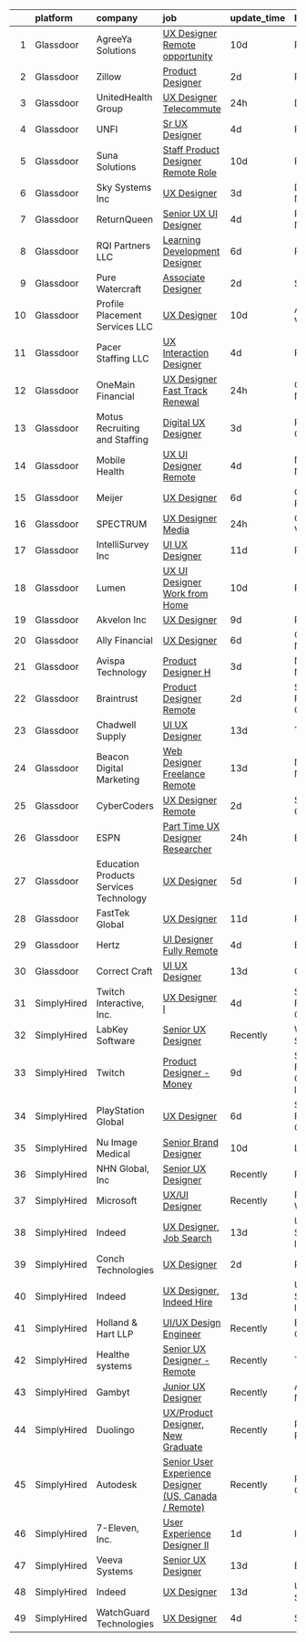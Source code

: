 

|    | platform    | company                                  | job                                                                                                                                                                                                                                                                                                                                                                                                                                                                                                                                                                                                                                                                                                                                                                                                                                                                                                                                                                                                                                                                                                                                                                                                                                                                                                                                                                                                                                                                                   | update_time   | location                       |
|---:|:------------|:-----------------------------------------|:--------------------------------------------------------------------------------------------------------------------------------------------------------------------------------------------------------------------------------------------------------------------------------------------------------------------------------------------------------------------------------------------------------------------------------------------------------------------------------------------------------------------------------------------------------------------------------------------------------------------------------------------------------------------------------------------------------------------------------------------------------------------------------------------------------------------------------------------------------------------------------------------------------------------------------------------------------------------------------------------------------------------------------------------------------------------------------------------------------------------------------------------------------------------------------------------------------------------------------------------------------------------------------------------------------------------------------------------------------------------------------------------------------------------------------------------------------------------------------------|:--------------|:-------------------------------|
|  1 | Glassdoor   | AgreeYa Solutions                        | [UX Designer  Remote opportunity ](https://www.glassdoor.com/partner/jobListing.htm?pos=118&ao=1110586&s=58&guid=00000180efb7f4e4a90bba5d589c8064&src=GD_JOB_AD&t=SR&vt=w&ea=1&cs=1_1b5238b4&cb=1653289252439&jobListingId=1007858093615&cpc=8795CF9063CD573D&jrtk=3-0-1g3nrft8dr15p801-1g3nrft8rr1hr800-7a8c21906e5cc138--6NYlbfkN0Dwb_YIohz4zuU9-hizYTxpAJ9-qZQvsILXUPhgrrTAx5tS5Q7cYMYpo6ALWUQbQqNmFJv0tLNHb9k-zz5O6TCuu599Ks25S8KaMESi01ujVA7bAA3M7BlsZnKd8iWmIszlTnjFWtjHQszl4se0R3kT9A6_oF-T_IHUVVJ5ionREg-rYLNFRAJI1F0rd__uM-z_8lxM0hduW0qNoOXJ-pnM_8zAoiBlSOc6i7w4aCgAKJGfwdj1xAV4brXS3cebkpxp0oc0HYNHJ4XuVWH1H10AMeActjRe53wtzCXykR0SiORb2kFIJvT1njnVznKIO_9pD-sPreDhlkw96viz06zqq05ct1S4w_6k8bu7Bd_dJ2GE3k2W8L7L_9zcNBrALQ9YQWir1hjFbkCq1SPXGypCnv-kpFJOhGMLkf4YZjAf2DL6__QUtM624UZ17xSocs_byGNnNoVt8PbR_zN17uH7OBWLttbv4JpaRNjHpXtueUu6LIG1M68XW1WTYmcWYHRVe55EQJn2LA%3D%3D)                                                                                                                                                                                                                                                                                                                                                                                                                                                                                                                                                                                               | 10d           | Remote                         |
|  2 | Glassdoor   | Zillow                                   | [Product Designer](https://www.glassdoor.com/partner/jobListing.htm?pos=106&ao=1110586&s=58&guid=00000180efb7f4e4a90bba5d589c8064&src=GD_JOB_AD&t=SR&vt=w&cs=1_37f7dcf2&cb=1653289252435&jobListingId=1007880654559&cpc=8795CF9063CD573D&jrtk=3-0-1g3nrft8dr15p801-1g3nrft8rr1hr800-d0942bbcb2d18a4e--6NYlbfkN0ANMurRYyPEXg08u6OamUd1Mvhk-zhFSGYIZgoJR86UvYL2v6MoUqae-sD5DnU21vpYXodgMIF8J89OQqz1HbLEY_NhfhOhONzo6ifSV9FM9JM3qxZBNedpiFUYhj9eYhByXgl3ylCtUXZIwerxrk7U5cRJcWlfdb-UZ7LJrUf9FcAdlpT91UN8rbvjJpbjmzGcypnPNKryaARerzDYpDVgu25UHW40MG9CLcYXN5b6v5REhfi6qxLfQrNKAPH_5P6YGSrHBFAB6Z4om88gdywTAlXxPSw8RwFotkvgjji2Ka9pIyMi7ygqROMgNTs6uAP4aSjFShVGhOaP2_Wv208E2nBDH-HoOo-k3226Vpb_h0soAOQhV7rMrtgqPHpnpLWDBquzSLouvL32_cfkR1jp0nOgIVADqBfaBm_fpVrSYPfcOd9v1ZuEUcoBUYci9kWEDQI5CrT53uIQltI1Z61Vhw--Su48mj78QXxFO0TwmfWwlXRYE8p1SMVi1H1KyVbjsQKpQrhyd-Y_ghxD-o7_AKVae-n4hThBrvGs0aiarjL644pztEK9VTx_UAK0z9yK8oMyKbfNp1W9PRLcnhgmZp9yx-ESQGEtpgoacZ0cjJt-Vd88Var-tnk4WG5AZTK1IlWuLcmq1nrRxwdqoZSL1U9HDWPT9_9FN9_d7R_MF9EdPp6ecHqIyTg_sjBEBd6olBsEWfnlWYPEbKcFGh3ET_3xJHQiDVFgXCI2JjZf_PZ7qQJyKeNBJGrJHvcVlTjKtfYToDqtbFIebjaz0YHyLR_Zq6lZOu1qg3xGX3T0whNV3hBZm24SVofANyNGqsaOna5-lJH7xW5rjoPIPUg0rA4lUdNg7iPEbhDkpOyup8FahjrqAeoA-mWRTujMnbk%3D)                                                                                                                                                                                                                                  | 2d            | Remote                         |
|  3 | Glassdoor   | UnitedHealth Group                       | [UX Designer   Telecommute](https://www.glassdoor.com/partner/jobListing.htm?pos=110&ao=1110586&s=58&guid=00000180efb7f4e4a90bba5d589c8064&src=GD_JOB_AD&t=SR&vt=w&cs=1_900a6896&cb=1653289252436&jobListingId=1007883191232&cpc=2CAED5C921A5F994&jrtk=3-0-1g3nrft8dr15p801-1g3nrft8rr1hr800-2db566f6d19f3eec--6NYlbfkN0C8O9VKdOj_1Zh75e9_CvYhSsWVxS1Pvi5WUWhsf4w7FOqiBDV5gLd8UJrG7vSEtbvawbaRKmNad5azFec3u_MWnkLTKtb6mvHI5k52EYwFj6GC54SSNQAD_JfcGrcUB40Ha1_LbnYl6O1byhvfjB529ZyOGB9gW8tdrwGsmbuEUE9GPmUHoDaJyvguimEGxpwdBQ0ld5ZPXJKv15qRV6QJEcQ-mjpBQa9g03HubtrzjB1AePVPNYf1EjWjdyJScJ_Rw6ycDlZNIzMWrZ_e6U5C24jeBSv7u6W3-rT6eOMUIdidD7BdU0a6bxgikhiUZufG6WBGqeNBQlIWFgC1p74SjHSvIpvJ8anOtebUNyRXH-jRuktfolfTNMCJMvInySF_A4GNLNSkMivkRcMiClztBIIB7rsz-5mBPj0NUIWktA%3D%3D)                                                                                                                                                                                                                                                                                                                                                                                                                                                                                                                                                                                                                                                                                                           | 24h           | Dallas, TX                     |
|  4 | Glassdoor   | UNFI                                     | [Sr  UX Designer](https://www.glassdoor.com/partner/jobListing.htm?pos=115&ao=1110586&s=58&guid=00000180efb7f4e4a90bba5d589c8064&src=GD_JOB_AD&t=SR&vt=w&ea=1&cs=1_7439969d&cb=1653289252438&jobListingId=1007873321745&cpc=AF770993EC679D41&jrtk=3-0-1g3nrft8dr15p801-1g3nrft8rr1hr800-c7a8340897f1dd71--6NYlbfkN0C-wnCPrKf4sNZM-8gFtf-ozn94u3FhprDu0A_-GtcYmttxOUYELTATPbGAzpPgvkqZGRX7VDltwEGc6ng1YlaVdWa6VtH--mm3XWGATLVNnXWOJlQP7Q3r2GhMJaz8bdNavjD8U_-I_53Wk42Nf-sE4J7yivHeNFPLjnfl7MoydYpSpzZ06iVP0bq5ufrIukI2LhEQiPiuedIBB6HB5lr3b4qfdSB-sNn6Q9PsNwcIzF9Ch7_Yl5Xw0GPwe20bJ6f0bozoE3UnVpsxy3Doblfdffw-x_hVfBWxq6akvaa9ZHuObNTTTbCRFRAiHC79RsarFe_Efn6HroIiZ45RWIMqAYR87IB6-vfZMWDe3xgqr8b-2hCYd_LVCn9MNIuxB-HGgu36C3o0Iffh_782KdpY7FL69wg0ATXL6TQRpfdG4lr-bguZwPM3qxdyYBRN4hgdIEdH4FSfBQDi2PBTIGOFntFDOamVYRWWWH_ugURHpn_TzaiJCgfWhV2Z4NrJH6Q%3D)                                                                                                                                                                                                                                                                                                                                                                                                                                                                                                                                                                                                                              | 4d            | Remote                         |
|  5 | Glassdoor   | Suna Solutions                           | [Staff Product Designer  Remote Role](https://www.glassdoor.com/partner/jobListing.htm?pos=125&ao=1110586&s=58&guid=00000180efb7f4e4a90bba5d589c8064&src=GD_JOB_AD&t=SR&vt=w&ea=1&cs=1_0ba93fb3&cb=1653289252440&jobListingId=1007857295623&cpc=6193B0C32834B022&jrtk=3-0-1g3nrft8dr15p801-1g3nrft8rr1hr800-78ece906351db3ea--6NYlbfkN0CrKuqFZ2HChdZyiPpNbXltZG8irn86HcrPSLd6tRIx4ZVIhI3EJU2hNTlUwn7jSESPbQAQvUeZWRWBYo1vw092xagGytorCCm0wD59L3cGfaktHh0_NV0OvUDH_lyKKZj_iR560TmH9xToxpq31rb531VEwVdD7Bh4IRqinRzzLf6pDVM1bbyhadZGhQuREfkU_ANCNPChmCE3xzwhPKq5FQZYf0afRD82n3_Ka3_EcAfudj1TTQojVgO-y2oswoEu-wEMWN9sHE63qHP0YBFnnT4CNuhQjVuKd0qGj_rG9ykbuHlTsTs_pYUNul4ztJqCxInBVY13YcFWGGtnHdDHyyGWUjOgVpkgh3u70CN5FbVCUmnxb-2ZyGC55EqJ7FvhpL4IhgRGzLb0bOqqEsq1NS6e99CJiJRbDZGLhSQDPwTT-jRQhjY6KJZpOe3ocPwrwMkIh5C2PpLFDt3QgKR_kl-21cL1ZLld3ZwAn3O_A3QD2-ATx_QhjQJfb9SXxWcYoTLzaKROk1Dk4Qu8o8A67LtKZjH7elo%3D)                                                                                                                                                                                                                                                                                                                                                                                                                                                                                                                                                                          | 10d           | Remote                         |
|  6 | Glassdoor   | Sky Systems Inc                          | [UX Designer](https://www.glassdoor.com/partner/jobListing.htm?pos=129&ao=1110586&s=58&guid=00000180efb7f4e4a90bba5d589c8064&src=GD_JOB_AD&t=SR&vt=w&ea=1&cs=1_9cba85e9&cb=1653289252441&jobListingId=1007877273253&cpc=3DB599BF2F4828F0&jrtk=3-0-1g3nrft8dr15p801-1g3nrft8rr1hr800-687c25f9fa14a631--6NYlbfkN0Bb14AWJKlW1v57KjlSVHxXX3dnQvJtzBErd2CROt6H_tj3-7OIg-IfXQOONyn9wu3j1laUd105V3sOEdQilmjMHEuauC-Oi-oG9dzAezL224_-ZTp_DU2gzHr7EwgquoaWlYgwG_szzVGjdDHBDtDu8NO1bXFRG_NHg7JYFqqzv1DdufdYOxBTktaRJo9MYSjRHG8bw49_5-iEkl1l9EZ8DBMCTKgAv56bF4aT4jyILYhXm9Hw_DTsK9Uyys4xDaWG_HTzPPAJj7qa9qY8bhhPRKmeTFSxAr6zHpJY7nLM19z_WDkMb4jsLNHh753svD1wV4E6E10t-pnUUKMd65v8VwNJWylJwU50PEmbC3cFgXlRcZ1qxwFv5VgHyZezXrqxcJTX17AWSMlkrQxet_s1B816Ut0A6_ICWyllRnjK4g7SOvM9hebAYROpQw1FT8f5mWk1lDgyEaXMxI_mh5-Rx80LTpUIVPrVzHuZ5EesO8SupvCz-rKu8NGR5xnYzfWOGDnYxb9_rzUzP50B_5H6)                                                                                                                                                                                                                                                                                                                                                                                                                                                                                                                                                                                                                | 3d            | Durham, NC                     |
|  7 | Glassdoor   | ReturnQueen                              | [Senior UX UI Designer](https://www.glassdoor.com/partner/jobListing.htm?pos=102&ao=1110586&s=58&guid=00000180efb7f4e4a90bba5d589c8064&src=GD_JOB_AD&t=SR&vt=w&ea=1&cs=1_0a3ac856&cb=1653289252435&jobListingId=1007872728193&cpc=93E38780B6DA0368&jrtk=3-0-1g3nrft8dr15p801-1g3nrft8rr1hr800-8a69bf3cad1f70ea--6NYlbfkN0Ai4dS-dwPr4eP2-4k814TqdKkj9I0lcDGY6A5U1X7Gkmq_R3dbDhMif8K1umwnkZNGqhC4_pfT1zm_V4oFX2VDs99pCBjHDfhiN3NTmZ0VBhGyAELavXs2xjdBZZDtyIXOzhw5W68_Oi-n_aCaEdUYcYKqPItQ36q2y5S8Yclmubhiefyep329M59b32us_zrqsiF96301LILfU8Z6TY-rqMn027r49weX7LkOvkDVJzPR8oqMx9xLAaEPjN-j9YMJtsRF9nzSZKHRifXo43AxJKgCNVmuvXDNciHF3vdnRJqa3cMsvIKbubag0IDmE7rXczU9DrpjDE3EYr2v-07pqPTHuaSAB_tZhF4waNnMNBs5EYwS9XSHeuV2T0hQW7STZuek2f5AL7gNRdR7WoaWXaTMtC5q60W8C6bg3jhjKn52wCJudD2FbjmWwSgeWkdqg_YRJeRLyh6FOg5PQmC0kCqB9Stfo2AbzTLWzWxGhAsVD-IikiCiO9LFdTdWDyUuGDKo3xf1UA%3D%3D)                                                                                                                                                                                                                                                                                                                                                                                                                                                                                                                                                                                                          | 4d            | Ramsey, NJ                     |
|  8 | Glassdoor   | RQI Partners LLC                         | [Learning   Development Designer](https://www.glassdoor.com/partner/jobListing.htm?pos=127&ao=1110586&s=58&guid=00000180efb7f4e4a90bba5d589c8064&src=GD_JOB_AD&t=SR&vt=w&ea=1&cs=1_9e88499c&cb=1653289252440&jobListingId=1007867537449&cpc=F41FEAB56D215062&jrtk=3-0-1g3nrft8dr15p801-1g3nrft8rr1hr800-c97eff92aafd8fa3--6NYlbfkN0D74j1UCHt2N2gaIFZvIZEUwIdsJAA1YzdUGV9kGvr4IPr_PsLS1_SK__G603R3o5XXSLfvoffej3Uyg0XU-5Z830rcHeTfxiJfC9roTHKNsIxeFv4_wvb4vnhwn7bsdhONBUPcus9QhN_WNDLPye6tv0578YpVrz-ixcQARu2MFE9MTmqZfDeSgRZBtN2nIRbTyh2N2MQn7SWkaicqOup7yUAJoR76woUbf4xx2hxRp597Lrtkl_IvbZGV4Xmaq9zjwliXSaEKZYXOwMFjX3tASeEeCsb8fNjOZK8XLRYsm-HVGI_RGNgOTov2WZZBOv9CP2Qds1ifJ7yRWNRc7dFfWWUdRZBh4wt-1srQDm9Quxzb7eqXADiwDkZyIN1kV-X2J7kj3fjWshFNOSNddIH923L0x3_1IR4I36l8PudBxeiD75l7UzIDIrbJLiS7wTL0TX5dmUFeFMpybgxECGO9aRwLjQFX0OlpLel-fo5rPS9sbCUpgdlUBxe9qSheHoI34xuuCZSohul6Y8s-iakqK0YCIZaFK0CVgOGYsEWIje4fYx6LIPKPf9CZaL39Y2t9Wefz9vkH_Dnk8d0ZvR1KrqL7HC9WDTFA36sd9rQSQnPMHNpmgTb9UnXuz0rirmPE-D-RaxgiPvQjbmtbrCb0vaMRR-179wuRdjf88UHksJSkK03OSNxoABom2K2GHjSYRhjH3_kp3fbwPSNYU1e-yiXsY7elRn5K7QCd6vcxiYvFz6p2E6gw)                                                                                                                                                                                                                                                                                                                                                            | 6d            | Remote                         |
|  9 | Glassdoor   | Pure Watercraft                          | [Associate Designer](https://www.glassdoor.com/partner/jobListing.htm?pos=113&ao=1110586&s=58&guid=00000180efb7f4e4a90bba5d589c8064&src=GD_JOB_AD&t=SR&vt=w&cs=1_a19c2506&cb=1653289252438&jobListingId=1007880728751&cpc=F583A5AE0DDDFE3A&jrtk=3-0-1g3nrft8dr15p801-1g3nrft8rr1hr800-2463ff87c4c0d7b6--6NYlbfkN0BvrjnhlIknunj6B5uFGHHla5BSmGDnouF8_mjReNBU2kRZZ3EzJErp0COAVUUbXLE1SItxbJg3k1RZg4RnPkB23li4QzfPWZh_qJm9EJ9bBdGbiF3X5x2mVGpELHvlDwzOfcWqVFHLxDLfKpkmJJ0L5c2MK2hTJE3hA-hF5Ds-kUDvkcahBNeXtaNs4XwVUIJCTdWU-9GY7AeC9L7qxH7DeiAdkYOPLBB7ud4oZsGjVt7jhORyKinLMGIC_9MpvkM3sI_H206y7pS-VgJ1oslOKdjmzpK0kW3J0P7M8kBV9_h4i_OiSSE-p4L0efnSZsWKUQPGiJ4Ar54Qc_Ksjh2qpkKKTO1PUjmgE85JO69BV2U75tarKkiBDwzR9y3ZKbJ-O-j0w-ydpTzX3OgwJlqbVKlTUvB9PoxVXMW-9wlR0XxbXUK3iha09gC8CxPkIF5cFfTzuoGqiXBPdixQIkBl3l0QSBZR4Aht7rSF_Kvu38OAgf1amm6htBuDqT67EqEgwxb2jcHZ6WSsvDCPEksq7dYC3mQW_MLFrdmbpDeozBwURWkPBI0M7YYngkeFVjIE3FZWyCRUMn3Y7a3PeKtNi4asGFst8IHdh4k32vLdsvgMQxRZCs3xP09Pd3bRC8w%3D)                                                                                                                                                                                                                                                                                                                                                                                                                                                                                                | 2d            | Seattle, WA                    |
| 10 | Glassdoor   | Profile Placement Services  LLC          | [UX Designer](https://www.glassdoor.com/partner/jobListing.htm?pos=126&ao=1110586&s=58&guid=00000180efb7f4e4a90bba5d589c8064&src=GD_JOB_AD&t=SR&vt=w&ea=1&cs=1_e1e373ea&cb=1653289252440&jobListingId=1007857370571&cpc=C19BE7EA145E205E&jrtk=3-0-1g3nrft8dr15p801-1g3nrft8rr1hr800-6e0206ceae1c3143--6NYlbfkN0AB9QmTA0CCjNV0D_cA_rQfbQIKI-slyn3CIlmX3zDlnjEI3r6Ie5n1aNp-tGvbrITiZ7-Y3h8OVmgRRf2pXKzRkka9roMTJeEl9nuJUUeay0zXdo7rE8G7ti9FTApA8RAK4JOTr6EAA5TqC84rWdxzqlDkM6zAjlWt0BzIrcPVYmFXXK0cYUYZNuAlK51lPSN7PuSa5aU7_K9d64f1m_495aO4lZHzO1tzK98-WuYj3AF2XwXek5cmnc4rYc3523BX69ABOc-Wfa_8SZKlE1TRd8AGNo3muG84INP81dtxwIeyZ1jg5OCM7oD7pE5Tb6nRZbZlcVyq7o6Qbqnfl8cNFTnEimuvaJPe3HpCcoRO9Ao_KztNHsveuVxCSTuqbSA-rD_IWbY9kTSkeyAfmBWRo7iq205miRMsSZ53_2CQns9yUfy3NRJ0Ci3_30-hno1FA1vwyYUL71PHcxeygR9p5R-4IgiWD_azuyTBLaz5KvE0P0ude17ks0PzuYq-S3oYrnx_gY9ukPlGp3S8ROLH0ycZ2SalTPO7Lj9ZNqARlw8LxKjJM2cE)                                                                                                                                                                                                                                                                                                                                                                                                                                                                                                                                                                                | 10d           | Arlington, VA                  |
| 11 | Glassdoor   | Pacer Staffing LLC                       | [UX Interaction Designer](https://www.glassdoor.com/partner/jobListing.htm?pos=124&ao=1110586&s=58&guid=00000180efb7f4e4a90bba5d589c8064&src=GD_JOB_AD&t=SR&vt=w&ea=1&cs=1_4f9e06a0&cb=1653289252440&jobListingId=1007873614194&cpc=8795CF9063CD573D&jrtk=3-0-1g3nrft8dr15p801-1g3nrft8rr1hr800-11fd54a4f067f162--6NYlbfkN0C9NbM5eTIyBy5lsQEfjp0LiR4ZnSOO0g4plUqowSZMmwKNhg9sK_ssyMkRY9ssskzhKzR-larzGuQDMTE6rafcstVQVaqsAgnmjyL9IRil9fL-flNtAsKK7enXt50bIPYDJcMaMhe77xKKJnSyHOD6TMfXQxFGrRutO_kKFZZoNx-xV_IUIJVUlv0XcnHnNIRHtkzVxfgdY91ts10zo1eodIkuWCY5CO3PkDF2_5VyfYyPS5vJBcl_9vxOcnnhKUYsdGkKFSgwZK_mgwQRugmAABgDXfniLeYlgdjWc66uAA7s_wkm3SFR9c-76vAxLHb524VNCNxigCoGu_-MtsJvkqWjZH61hloKPmz5g6iTe-fePV-ojXDSE8pLZ58gHdIj0cGcV16QmfHo5_a12vB7n9qSntNXIhA77tknLAnOePIbRn6AHUXWicdG66zch_o_DRu-Vkz4irG0-GwOUws7TazhJ7-cy7rL9asr7rRyp0USKm-yn0v5rHSlqKkkIVmPAPowE-KrlA%3D%3D)                                                                                                                                                                                                                                                                                                                                                                                                                                                                                                                                                                                                        | 4d            | Remote                         |
| 12 | Glassdoor   | OneMain Financial                        | [UX Designer   Fast Track Renewal](https://www.glassdoor.com/partner/jobListing.htm?pos=107&ao=1110586&s=58&guid=00000180efb7f4e4a90bba5d589c8064&src=GD_JOB_AD&t=SR&vt=w&cs=1_3c3a9c16&cb=1653289252436&jobListingId=1007883437862&cpc=9EDA28EADF1DF7F0&jrtk=3-0-1g3nrft8dr15p801-1g3nrft8rr1hr800-613a613fabf25dfe--6NYlbfkN0Bjlu5n-gv5HO0Uw8oUWkLCzq7-4ueCq4bqHo-b0jTNgEo79qTxKEF1eiLEZ0uE3qcyhBU-z7uaI3jiRBainSM7-8oDWfLZdsyatHNuf54vACBGfEcInMOByLDVUlTvoWjBNFCISS-7296wcUn3MEgLjthcDJOEliPNhF4FSICaaCe9ALwPvjfRm0DlF8-BJyELWqPhZT8xmpUxC9CO1r2t6K-GdjcT04x7-hkklzb4YBsVgIhq788gTJXKCkfzV76XRATbW--bDqC3W8-MocfozI4KSN7kOKTHxmgkhe21Cnlqkx4rd_RVzGPQM6Uku1T4_g0QNWh1IRbd_kBNz7-ZSBRhD_msriI-ofhFd6nbvgf9GN2qW7UHW-UgOszMEL01LtFC9VTzhvETt8DPp5l-z7MUuX0ncU0iwYA5_cHWJLifxP4i1tT05nZd1o7zq9M%3D)                                                                                                                                                                                                                                                                                                                                                                                                                                                                                                                                                                                                                                                                                  | 24h           | Charlotte, NC                  |
| 13 | Glassdoor   | Motus Recruiting and Staffing            | [Digital UX Designer](https://www.glassdoor.com/partner/jobListing.htm?pos=108&ao=1110586&s=58&guid=00000180efb7f4e4a90bba5d589c8064&src=GD_JOB_AD&t=SR&vt=w&ea=1&cs=1_849d44ab&cb=1653289252436&jobListingId=1007876914441&cpc=B576E40E3A51D23B&jrtk=3-0-1g3nrft8dr15p801-1g3nrft8rr1hr800-fe800d27a5c22e28--6NYlbfkN0DdPAAW0JUg3rPbYGSM1UHoQ1-S3jcjqhx4Qa7jWgotqFLDcCVuJ3bU79JiZunq77dQ-s45C9sl9sXD74ZmciBOXTm7yNECE3EZ1-TFa2FdIXyyR_X7fww6wmHJU56AnssfXDqoNonoDm6bOVGaU2Utrnc45PqvKOExh8M3rF-1l7FND-D7Dq3Ip7UeJnc3qOr2bvk5io7vA7mG_sAJjOoE9gjfuEWadmNS6-2RHhqfek8mslJCeOzIRHFGZi3HDIWIDZYKe7XV_cuq0RFH3Iyxk4hRywl8AxA-qkxCrDrkpB9wef8d8fY0GTnU1qFftys4wF1YSA9tPqAAb6o7Tmc3E25-N09POxIu85uSn3ksjmM-SKpGa4oIPw6lZwYn-_mzedsA964P4MQFRw_Hi1CBUiB2VFsaPcliQejUEpmeJJdDxV8K351QDFWcY4mfB1N5nAG3FJzDiDweEX1rVUcJMS2EthFvx4A46WYuHsrakULfFkYts6F-smJq_qr3929wYJDS3sGeQg%3D%3D)                                                                                                                                                                                                                                                                                                                                                                                                                                                                                                                                                                                                            | 3d            | Portland, OR                   |
| 14 | Glassdoor   | Mobile Health                            | [UX UI Designer  Remote ](https://www.glassdoor.com/partner/jobListing.htm?pos=122&ao=1110586&s=58&guid=00000180efb7f4e4a90bba5d589c8064&src=GD_JOB_AD&t=SR&vt=w&ea=1&cs=1_9d5a0477&cb=1653289252440&jobListingId=1007874063227&cpc=3DB599BF2F4828F0&jrtk=3-0-1g3nrft8dr15p801-1g3nrft8rr1hr800-dab888626887591b--6NYlbfkN0CVW-wZUB6fDkVbeXZUmA8a9VqOuLioZTZt07t5oqbkUruFU18ewwr6CV3D66L0BhHNDFB1DL7nDyFrXo0tik3MGSpZiU2QTsKdXpT9gcEt_KXnGboQew92eqHzQzH-N6DFBCh1VG02n-iBXjvyeN6Pe9lzx9YXBrUtDEymXG8_K0Tb9yThfKNWVdFSWygtwrawTgZViQiKADCk66Bk8Zw4WdFd04O_y0bT7dTiMBXCGglEdp4B4LJjU8hN4SQ_WwafuaFhGc52d1lBLlKz-31V0mNk_lBn51N48uJdhjQdSHLT6N67rws34aavcDrz1G82kTUHebuGRA6n5DXzJvHyf9QcUOApciv4pi5XB8_OZIzlnBx_BIOEHynSIBrfdYnY3oBnKMZOU4lGWMOOfLFFizWKpa5F36N2Tl586uG4Cf06-Q2uD0f0gM656ybarEJaAlRRkp0qMypInshqGxhcaVft-KNMJB6ZeCv2G4g0ffhdsp5vCFoxbs2BsSOEmBd51Xngk7uevj37E4B_19GJ5BRfSdZP4qzZFO3itrZAKkPxtgh89DIBphi1Gy-CSQ1--2T9bcs7uxeXyjI-94F4nfJxk2KOX4NYg9nwejOo3A%3D%3D)                                                                                                                                                                                                                                                                                                                                                                                                                                                                                                        | 4d            | New York, NY                   |
| 15 | Glassdoor   | Meijer                                   | [UX Designer](https://www.glassdoor.com/partner/jobListing.htm?pos=103&ao=1110586&s=58&guid=00000180efb7f4e4a90bba5d589c8064&src=GD_JOB_AD&t=SR&vt=w&cs=1_8280fadb&cb=1653289252435&jobListingId=1007867357956&cpc=8B69257BFB62E45C&jrtk=3-0-1g3nrft8dr15p801-1g3nrft8rr1hr800-f58d03cc0fb26481--6NYlbfkN0BlyMv7DGw-3JOmxQsn9EW4vJseWNk7YU_g6z1h-IdPKjaNZzo5YD9UsdkCNlUJcZHS8Wpw1Rv7VbYw6smOJ_Gz4LrBYrSdQpv6lL8r8cxecgMNCSgwSZhFFK11BnbrdOiMzlxFV2zy1LQwLonAvxk2rorupbGcmdCaiopcodT-Fx7lTNceWDlH4t1szpqG7Dp7NuXRAYqUBC_aS_TRkRfx0OS96VT0iaCTjGOHn2O4fKUSyDFahKGmibKpV-cfY2D7_4h_qQFx5ix9zq107G_FpipRTmI3UaGvP3FPLc1-ZWpGtStJGhglmC4PRWeR80O-z0cCCLariDLDiS2wYgw1xuBmDqZlg0C-9xWnKvSZfGF2s1oBy4snkNB2Bh8MEHy2b7yO07NYp4Om7bsBkK_0hfBYxs-511l-M6j4uDhd77qTQZ_rKLjxna5SohaxA3qS2WPW6Nh9jaqyFnIMbBcZNgo2eaRnWhRJFGqYrk6L9473mqM1SQjoE-CBfoDataU%3D)                                                                                                                                                                                                                                                                                                                                                                                                                                                                                                                                                                                                                                       | 6d            | Grand Rapids, MI               |
| 16 | Glassdoor   | SPECTRUM                                 | [UX Designer   Media](https://www.glassdoor.com/partner/jobListing.htm?pos=121&ao=1110586&s=58&guid=00000180efb7f4e4a90bba5d589c8064&src=GD_JOB_AD&t=SR&vt=w&cs=1_18a6c127&cb=1653289252439&jobListingId=1007883192444&cpc=32EE424DE2B657EB&jrtk=3-0-1g3nrft8dr15p801-1g3nrft8rr1hr800-cd866f4355ef62ed--6NYlbfkN0CeXNZYxOzgf11O9-TFJft4I5QLQjKTqoL33Rtx55G7Tru_S0g1SuePW4V3mT5ZEIa22cFHhlobbOe08zibRmRJdIr4-CbnkN5c_gWvzwv8QBnLy_ZV_UcQ7oKFOkEd8Wddg6bDBfkPKb-dPVaZiOjHy6fuJOqv1JFEURUUrWE-nlfgq417RF3TkoEuYOQHj-Qt-qL09JJ9dvV_cFuHSpPoDeoUggWdr23VwiM0v05DVXU9n6-4P1mA9OWYUXxRUKXJVFAB3YNK3YbUI88FLaBm50Dh2pjEbpTJ3_DMDTcLqPJBFbw2F7IRZa8VO5RWvUOUgRyfxm-idO9CGUm8RBXWj3yxMkmlKP7uq5P7pSDN-t4TVlSXj2Oi5GH1jiYNJLW7urSohQLMP534sf5Z-S_TFvLR1_lgtTG1mtY_m5532WQBvirnja2ETEn4VHy_NZM%3D)                                                                                                                                                                                                                                                                                                                                                                                                                                                                                                                                                                                                                                                                                               | 24h           | Greenwood Village, CO          |
| 17 | Glassdoor   | IntelliSurvey  Inc                       | [UI UX Designer](https://www.glassdoor.com/partner/jobListing.htm?pos=114&ao=1110586&s=58&guid=00000180efb7f4e4a90bba5d589c8064&src=GD_JOB_AD&t=SR&vt=w&ea=1&cs=1_02106093&cb=1653289252438&jobListingId=1007855321436&cpc=6FC5BA77C9A4CD78&jrtk=3-0-1g3nrft8dr15p801-1g3nrft8rr1hr800-7d8869fc2fb9d5ec--6NYlbfkN0C9pq4PdK0EGf7Ur2YAr5219rkDKUOKq5ag44qhEMQI_Skf53lvm9zr3hbs28T2FA3R0URHQt1BlPW-FXDhdXptw5aLwawNyPhH-Fvk-Xcf4hl2hFlOxfRPxjU7ai-oM3LMnukUg53DAIXtGU0EM5xylhPaUh2Pc2r2zW7cGwc62XHT2VwJ8aOxw5wWeomu3hpwh8lpCa-tnhF_IjnGL-UR1nC__fikP0j4YOxVzf-Od1wvn4n_9Gxn08k3y01EWXKlkrO41Zm6clPQr8Pfk7L201jF2e6mqcOYQxsYzcF2hVpHUnZzL0TMNo69DRU3s6Ug0MrBK7ETD5Hl9cshYspaAfpr0UcAB7Fz2bk54o30BUJTbiaHdMDQ4IjIdfGm8BGe7ZPt7jVMMCEJox7aCRrRfNxkmeCwHX1hn5OQNG85vZXW9x21t86JdMIlxfCFpOCQFi11-HY4tLDLSVV9bKONAx_E_BUTNaBMFeNF-NtJu8b6ry3A2HhBq3NYhAA5-Jt8suZ2_mhDc76W5FCo3DgH6D24WSOgzNfWp7-ZwoxbLw%3D%3D)                                                                                                                                                                                                                                                                                                                                                                                                                                                                                                                                                                                 | 11d           | Remote                         |
| 18 | Glassdoor   | Lumen                                    | [UX UI Designer   Work from Home](https://www.glassdoor.com/partner/jobListing.htm?pos=101&ao=1110586&s=58&guid=00000180efb7f4e4a90bba5d589c8064&src=GD_JOB_AD&t=SR&vt=w&cs=1_982e5aa2&cb=1653289252435&jobListingId=1007857141472&cpc=039DA5D2EB257540&jrtk=3-0-1g3nrft8dr15p801-1g3nrft8rr1hr800-06ffb2e612ef4498--6NYlbfkN0BGKj2dVRoMy2japSZrYRM8IJNi6D13enLCCRY5KIhxiuh_sXSgGZCrHE3-yTlm2ctM52-z4gB1-JYPobLlR6LR2nvwior-haeWEiB5KkNynfqBuDZPMegNFGGWqUhHkBzii4HXIdbYezSjgNLYGzWMHP1vCPLjk_Reii3OCmIu5x3furj-X2M4mPU2wcrYUbOmzyHBh_SS_lztYNjr4fngh4-rpu2E2UA2e-I7slY5l2E0bQfs6nFj-lEE_KQl-kuqEscsH3LrlD5Bo6lmaNHEUOv0DePNpDJ-clMiZAfqiByJtS4_QtRoWMlRs9FiBkDIriC1FR1n6KymuEDFwB0CJ6ktiQW4xdIJo_wK319T_-OW5M5OWInxzqd8i-0O8HIfR2q-DP6RKwLlAQIUhbTB4CgruS4eMc66s0SOgDE61ZqyubsIAzD2Kw1KviHlWSnr4QpoEd0tFpds7brO8ildekdCnq_wGKbNGbOXzTNvgAN3zP4Zd46jMKQF0XiqkL8vgpGZygt9CIu05PrfvBfzi79PL3R7HXeQqVLDfNaM-cXuXs5AYziKrWohXWa0uMaqaMImZFybt32teUWlnU-TGx8_qDi4XuTXfDKnckrsmac85hfazTNKTFV4bwOu2qgE2XI24YFDu7-iRznDChsmyBhI_qwQDV2tjyO80xVLLWxrWEet_yCPkOVGesOQhfuEvczmcKoAHhdHAMKS_TxCkzkATyGU6cWI1uGdb__VcnPhUM64WED-8MFhwmbx-7JsSrMJ58eW1FHRTdDSvuQUQJQRxKadZHgCDeAlsh0cUiZFKdsHKHLk1xIdTu_rmLp6EPW0AWd3tAc3FrZGeNL0XBuunp7MnLmrdCR9LQDaW4ENIWRrSRjN6TujR16aLJqy32MEqrS4o0uzY6lEMdwKeoTVtfhaK2jHamuyO56PPxCKJ1BpmViaNNfHiw4O9CM6UVDRBFuEr9DpV9bTPiAyVeGqsJb07rpK5iDm0fUcgz3nnSMscAaPMWCxlx5-BdbyYfsYBBqqy86fRA3DFtWXdcl9Ao6TjyABFDrU-MSq1B7gZSEdng2fLJz8hP_6rH7yWKV-PYVV1u1RRkYz-lHf) | 10d           | Remote                         |
| 19 | Glassdoor   | Akvelon  Inc                             | [UX Designer](https://www.glassdoor.com/partner/jobListing.htm?pos=116&ao=1110586&s=58&guid=00000180efb7f4e4a90bba5d589c8064&src=GD_JOB_AD&t=SR&vt=w&ea=1&cs=1_d3e2277a&cb=1653289252438&jobListingId=1007861318484&cpc=C3517E2410EFB392&jrtk=3-0-1g3nrft8dr15p801-1g3nrft8rr1hr800-560b6c4695e41133--6NYlbfkN0BedaSJ74Gjs1g2m8qO5X9JEW7GLVUAx6MMatG1vm1iFZXoOiz0Q5VGVg6cUMHKn0L10h-Zh7M2rUq2xFrnmUn6XDnuT1bfoj7RPcmQA76MTNAm1-CHtKxSMLEI7Xg34MONJ9j3Xwr2xG-pMqGAzJXz4RL6CsSADXgHWHKK5uloOy52SeXjS19aCVqCZ1TIm1VOk2qmdHY2bRJtEalBwm7H8IvTUB4ixNCsO0iqp63GV6-8sRGiKSPFyjlCuook3g7NaE_LQmbdeYuKNHcsRPYukFoXYlrQvluu673cNtyTOGpn7K3-v1hiA1y8AdKWwG1DW7ifOExc37d7_6KPK0FTIU0qf39Mh20isP2b5qZdNnDeXxFCpRdWt1MLxiTVvScqSeAbW5yYOl7hTHUvjL-wYgDwvioLqu57y7rgrZAzeSADCHftXZaiwYb6u4bwRyKcKPeyo-5RJvTvMl3jjfuijFg6wiNe43uk7fH1OjzplQ%3D%3D)                                                                                                                                                                                                                                                                                                                                                                                                                                                                                                                                                                                                                                                    | 9d            | Remote                         |
| 20 | Glassdoor   | Ally Financial                           | [UX Designer](https://www.glassdoor.com/partner/jobListing.htm?pos=120&ao=1110586&s=58&guid=00000180efb7f4e4a90bba5d589c8064&src=GD_JOB_AD&t=SR&vt=w&cs=1_9ebcd982&cb=1653289252439&jobListingId=1007867411339&cpc=9908D8D4413DBB8A&jrtk=3-0-1g3nrft8dr15p801-1g3nrft8rr1hr800-1a152dfdea268374--6NYlbfkN0DJ5QQ_XkAtnGD7OtNJBPWnMWX0-0yeBIg3SyIy7sPtwbzsSHHn3ObDFBkKUa5OGl8VfTlv66pQJRAVmqUE5xiXldwSQqJ9ZXqaEGS2qXnpmBMmlgBcuHoaQ5Ys14cM-uCGs7_GDPDZzTPhTslIgZW-SnwEsehrNybBxo2JQ91OEKMV6p7VeD7YhUd4k_lCxKVas0nw401fyzkpXFnRL5CPDz_BQmbRZqydY9OI1WX6Hotw9MlmXXIUnHwQf2kSvH-uHJBzw8RQHEf8FximfVVIbF8OMtTMjMKnxBCF3fY1UlFaVLH1oyaT432Y87aAV5CPGlYPD78MKQ9019vgJAGaXQgURDPzNanvIH7Icc6l_gEKwjt1pNATQdWjSkUuu16H_sfhZo7PaTgwKL-icW0AjT7S98gPxgszxzCj8d_yZIS4XYpwSmMk-ABMdtfSx_VLAGS1y0agsKczYj0AVrrXzlHsxVpejqk%3D)                                                                                                                                                                                                                                                                                                                                                                                                                                                                                                                                                                                                                                                                       | 6d            | Charlotte, NC                  |
| 21 | Glassdoor   | Avispa Technology                        | [Product Designer  H ](https://www.glassdoor.com/partner/jobListing.htm?pos=109&ao=1110586&s=58&guid=00000180efb7f4e4a90bba5d589c8064&src=GD_JOB_AD&t=SR&vt=w&ea=1&cs=1_4b2627c6&cb=1653289252436&jobListingId=1007877975719&cpc=6A22310A23505C64&jrtk=3-0-1g3nrft8dr15p801-1g3nrft8rr1hr800-877ce99c84d91ee3--6NYlbfkN0Dj2d0qKPEJP0fpBViK7V-TZwXvjpwqshPgAnSSx4qW-KrhPkyDM9HZN_F8jkueVASDdBe7N4QYi0-YC2g4GtIC66Mkv2vlFw46nT6rFvKEmneum_Nag9AADjsaQ3_Uv90RsOGDlDVYq-8wQjHnTjbVPSHTXFaZPhtnDnNLP9kwgutc42BVhS61Gor6kv8hbqChaYmcYY2hIbS9q73EwiSURSaQ2lmSx3dQZpekCBbPccG7eikbONTnZ2-gVAdfpGuLhjPTmBt4PkBef-Ebefa70T1d2K82V2VIKBjtyZ3lwNmDdKlUf53iGmZM6AqoBjr1T7rb87vqCare-t5Ide9YKL_Hayq2eo3r6YMoNr_C30S7nfg6zQKM_ZEVByxi5OzzkSYEuO3uNsVr_WlvV0hLzwYKhjvWWMy985nggf9lU-fzb4n5mGDDeRuu63FP3nBH9HHPiOAPP7UsyOf9D5sbIiDyc-6_dIk%3D)                                                                                                                                                                                                                                                                                                                                                                                                                                                                                                                                                                                                                                                         | 3d            | New York, NY                   |
| 22 | Glassdoor   | Braintrust                               | [Product Designer  Remote ](https://www.glassdoor.com/partner/jobListing.htm?pos=117&ao=1110586&s=58&guid=00000180efb7f4e4a90bba5d589c8064&src=GD_JOB_AD&t=SR&vt=w&cs=1_dfc87a4c&cb=1653289252438&jobListingId=1007880825217&cpc=BCC169F53084E245&jrtk=3-0-1g3nrft8dr15p801-1g3nrft8rr1hr800-f9d890b8273da1e9--6NYlbfkN0AL3dVr72y2kzw2kaN2Ho5i09lACUMjYeOySpm2U6KfaoCL3DUt1X2qrLtCiPgeq8eoW8J6wW8e3eKsEkUGrQXN0CXQ-MMFUNcN_iPTcYgefSJHBXNC_AboFuHs-Sd1KfhRv3p3M02OW_k2tllmyBpSHmaAmd82YKXB2BI3o2uTFJB0qRUBQORCsUJNmHpBpxyA1fLw5MLl2JsSPGgaHRSM7n4BTITu8pGQdAA-GGXnUJnieqCP696Pm6tXBZWA-UIu0jnujfYtZJa17DJgAvPY9yoEuiYi8OHMg8CLV5TzbqCf4to9-QPdKVzHvitkSws2TBXPc26Nfg9izpK8VCvIERcYsgVGzjWKdGLKc1LCLi5otMAPXxV1E4FWX3yTJtk0PJ42e4TE_SFAY3Z2-WtXhJIbsG1SJVZ-YhmZSvYeYqy1pTlKtFVojNbGZjg8QHZRwTuZz84XS_nMKuDzIaHCwAImas_4AEOouifjaEVlEcPf2rKRzK6WfT0h83gTnslg9Yp7CkPQOd0SZK1UB7KD0cSYtLSaC8kdJ86oZ168vMITUMwuQ8kzCzbLbM6tiMbtAl7-PcqoD-MtvRp5B5zU-m6sXhbk2M9M-am6bs2oNURa0BRn48jDrDN7Y0kXSZixqvJ4mPwIkwVtRILaletjDixhsWw3_e9XSaQGgS8hTGnNrHyJx1xkXMYNw3DR5IubftM-0vSHK-BWkxQdQjMkVJo1n_207cMA1UVOkv1mjX_nw0REI9qjmf_JofrYIiEKB1gXsVLl0bsKQJPJoZ7-)                                                                                                                                                                                                                                                                                                                                       | 2d            | San Francisco, CA              |
| 23 | Glassdoor   | Chadwell Supply                          | [UI UX Designer](https://www.glassdoor.com/partner/jobListing.htm?pos=111&ao=1110586&s=58&guid=00000180efb7f4e4a90bba5d589c8064&src=GD_JOB_AD&t=SR&vt=w&ea=1&cs=1_9427940d&cb=1653289252436&jobListingId=1007849641994&cpc=18C9CE28155C17C5&jrtk=3-0-1g3nrft8dr15p801-1g3nrft8rr1hr800-2109965def43b1c9--6NYlbfkN0A7hBXzsdRqctFxVR-nR18ETFWiF-Vc9YCzVbdqLfWy5onrdVgeVLDCsCLDSYYzjsdkHGO0lz5sdwlpl5EBGS9sGNNvehZvh9NJAHlvNx-OKFhEbIvFla6PTagp2w8dyI6TM9CjEE3gaGfCnlEplv0xon5WC1rzV4qPOTw-1BvdKvaTUIk6P-DE7usTT9Fxh4qllMKXMnSSprIH7mmfA2jWpLSGowDEq7jLTGVtUwSpSf4ZRrm_uF3dN9PFlgqdTXNcKhTlCjNEoFcl9mP0mxYpZxFd5fb5W_d-DjxxYaHPXqdAPjB4zuDZvuFUU0y1VMMjg0jthiovx6gD7_XMhmlC2oxxfrX9UmhDxZuvEtrBoVk_NrE088w06S6g3Tkl5aVOH1KT2FvEvMC9dP_dVhTas6RFF7MwqphtE_iUPWH78SnHKC_EROxD6SAqEATLwEU2eP09lsBGLkixIWMERNwatrrttC7uoCoLzRFNvNJdEWcyKrPHRAZWX0ZNOflq2zYiloY0ZHGfApt25HexJbKGi3R2N_4Me0Q%3D)                                                                                                                                                                                                                                                                                                                                                                                                                                                                                                                                                                                               | 13d           | Tampa, FL                      |
| 24 | Glassdoor   | Beacon Digital Marketing                 | [Web Designer   Freelance Remote](https://www.glassdoor.com/partner/jobListing.htm?pos=112&ao=1110586&s=58&guid=00000180efb7f4e4a90bba5d589c8064&src=GD_JOB_AD&t=SR&vt=w&cs=1_5c7f2b76&cb=1653289252437&jobListingId=1007849840690&cpc=663B5FE45D73772E&jrtk=3-0-1g3nrft8dr15p801-1g3nrft8rr1hr800-ee9cf07aa632977b--6NYlbfkN0ByoMLy1jAo1MhRu8q5XN44t3J5pqMOmdSgRo4Glq2EQG3jTrHpCFHqgIMGJt6zgwkCRIXSMRXPu-RbEE60nYmxfLOz2djAqI8NtF-pKR0bgNpcXeWSHIGaPTvtaUeKYphAaK-XYhBMKaxUaOf4pjIqsZaTjxkFUQXNIbdRJekMquJz-kAmIcFuXfsftxZDfTidPWMbmL0jbeoceUjNdBdpuZYExrX6NHqWxTl-syyRAvOvoCF0oUMUgbvsQaYJMbcGSYo9siCGzYfhxwsylZT11OA4NJP0-Q4I25KfHxmLBmuls6P1qBwBgiXc1nAcTfKKJbEtQK6rY6yUrRmlZWKip2y9E1BtDC4xcIluIXRuY7rT-3e63Q3UG8gOg99q_LZXwNf57XJjXU2_ccuk6XwdBk5zrmOsc9ilOL8ywLs1Ul-FGx_s1JcI83LoeEZLhEequHWhKjHm9S7gHNNUmfW_xFO-SIJ5R0Pf1QD0Wb7qos5kkhwWIjyVO75VVV7fU-ALbrlsUGCG2LIjzZOJhwVeeXYRPeTXsts%3D)                                                                                                                                                                                                                                                                                                                                                                                                                                                                                                                                                                                   | 13d           | New York, NY                   |
| 25 | Glassdoor   | CyberCoders                              | [UX Designer  Remote ](https://www.glassdoor.com/partner/jobListing.htm?pos=123&ao=1110586&s=58&guid=00000180efb7f4e4a90bba5d589c8064&src=GD_JOB_AD&t=SR&vt=w&ea=1&cs=1_d97f6be3&cb=1653289252440&jobListingId=1007879781938&cpc=FA84DF7EA1EC2398&jrtk=3-0-1g3nrft8dr15p801-1g3nrft8rr1hr800-17ec7268f570efbe--6NYlbfkN0CpFJQzrgRR8WqXWK1qKKEqALWJw739KlKqr2H-MSI4eoBlI4EFrmor2FYZMP3muM0g9eXF3ORObbe-jNOqyxyk-12ZO3hGL0jA5DwNb_FJ3gcqe75IVphZyRT-FqrsnSuA1QwhpwdgDN6kyKfs4P0Z66kIsf7pHsl_oIMwlvFTqQvwgznTtzR1hmHCNYT91upHXwH1vs3xOls0oreNa4TMDed_wnfDlRuuTClQntAneJorSh9bayVE4MgAK-uLU1EFkmdzDlGVXfUeQUHTN3rSgysvF4H6DXcQsMdUka-62a7IDqpNJo07G_G2LXxVLks5M4uFasIxYc60DBIUo-680nvtfHxmpPA6eGssX7kxCR14xZ95sgoTw_GwoHQWyFB0ixkalhk95ioC5Jv_JIcfe_9wXxq0_1ltXTHEI16iLCzABuzRy3_P-mHH0RUifWuWOHHo_lDYkeEc_Z9kpQFYexsktjotbd9IRRUEVwK0cKMlNDdmBpn5PFs6V4jyxEjARzhP4kLuWt3DOBzJaq5QRwlXUng6W75A7i7TusbEb00gt1D0SyLlN0Tx-WRqk0mV-H8WdC5saN7_1dBvRp7II9x5fjYHzYFmatPiRki1IgzOQtmhbJKlv67W1rQqHJt3YxxYsZnlAXVH1KgLgw_-CP3qwl_CX0KlI4R9up3MjwaSlp7dGuEsJUBpI-AXPpeFnaNh2gkoyjx8kxfr1l2pFaKy3UZoUppAFTz-1tdaKQOHXED2-WmbX9aSBnR4dZNb__E7Fn80wfQyOthX4-Tbt2z0IFddb8ywPf63Yb6fopCbcR0W0kQHluVVLHeehVhEHuOYUd5ww6lf00cFL1FYtkgbwqTYlvcuqdW8DW7b5YmLjckTiMu1oaQidd0xFBQmVezDZ0n2UW5JYxYa2RgqxWR46H6mh0Gt0iWWr-PvC2-pmennPt2YYzHWziIuvq3VeDn_ohwsCgfMb8gsg5VACYQ0lg2DtBSqHp26vYYnTg%3D%3D)                                                                                                           | 2d            | Salt Lake City, UT             |
| 26 | Glassdoor   | ESPN                                     | [Part Time UX Designer Researcher](https://www.glassdoor.com/partner/jobListing.htm?pos=104&ao=1110586&s=58&guid=00000180efb7f4e4a90bba5d589c8064&src=GD_JOB_AD&t=SR&vt=w&cs=1_1bee4662&cb=1653289252435&jobListingId=1007883592572&cpc=9C2286EA3771AAF6&jrtk=3-0-1g3nrft8dr15p801-1g3nrft8rr1hr800-e682b67cbc8148f8--6NYlbfkN0DAFTyt7pbDCC2JPO79CSdi1dIb81yjczP5qsKcZIxgiYm3-7g-689Ur9xqU8QiYHV4NK2HgNIses7TNcPz05pZls-khZmsKejfrunqcjEt9Yl38av8KsqigAjt4D6P8jS0RtMeMNXDlFHfDurGCm9oHd3uR9S_jEcR7bJ-mi7unfBzbYaW5YsrZMu1iKY-OVngkiLMOyJSuQfLaOf5w0Ep3f7TuUHqP3k8I800azzGh4IwrYREk4xqsLma6ILi5HiGwkrApw-EzM1MLq4cOGtItCUm_Lt6g1jA9TB7ETAmHSayW0lg0yYzecZPpU6cPxv8Er6y46Dk0AepG8i9GvkeGvXXfYthg71cbT2TVF2Dr8XtxnTwHBVcGwT20w26xwm51rFz-wmC47ZvLVzMZ9FX7M9H_NQhsdlif_ou60wHlnv6SQrCCb58)                                                                                                                                                                                                                                                                                                                                                                                                                                                                                                                                                                                                                                                                                                | 24h           | Bristol, CT                    |
| 27 | Glassdoor   | Education Products  Services  Technology | [UX Designer](https://www.glassdoor.com/partner/jobListing.htm?pos=130&ao=1110586&s=58&guid=00000180efb7f4e4a90bba5d589c8064&src=GD_JOB_AD&t=SR&vt=w&ea=1&cs=1_81005ff7&cb=1653289252441&jobListingId=1007870476713&cpc=451933188B21919D&jrtk=3-0-1g3nrft8dr15p801-1g3nrft8rr1hr800-a926e1db21437c2c--6NYlbfkN0DkPptDrJXidHbiX_cAZqY1TBO6BcohTQUDFYyXRozAXCnWqtX7QyrzcYv9EndguHUt7HrCMW9qD3vHknnESX2yM1Rbcz83BWsOTreqvWG_ECK-kt1EORjuRqIXLtdrf3TFNaM4l1mV7_bgoHUcdkRXb5N6HO7trGF05Inq9EYrybCo_s7YeecxKS4ycnQSRYJ8HGoBbljFSWzPYUhR8-g5jtv8z8NPorOWYeKJ42rDvOIIuO_Km9I66ZMHI75fklb_Qwk0BzCSfrZ0iwSLy6boHTMgzwPaLyTTuKe5XrVIiNGBCsR-3iTbJCoulQuXv9jdX0xyhmvGbCyWAXQvERUldMMdfDNjO_3NQ_mtAm9fzF_NyjkXv9GWN10sbqpgPLhtrhFxzeWoAHnzjAqP6OR0C60OnCdwzaDbAWAEVw6p7tKMP0EAut3R6iLx829ggCDL8K8hp-RIupgNskBS-a2Y5jLUI3zIY7wxhkkSVi68hfUmbJvWokkDtPCT34lFM_ezWDwmDXnPI5oX1PYATjaM)                                                                                                                                                                                                                                                                                                                                                                                                                                                                                                                                                                                                                | 5d            | Remote                         |
| 28 | Glassdoor   | FastTek Global                           | [UX Designer](https://www.glassdoor.com/partner/jobListing.htm?pos=128&ao=1110586&s=58&guid=00000180efb7f4e4a90bba5d589c8064&src=GD_JOB_AD&t=SR&vt=w&ea=1&cs=1_e4c85303&cb=1653289252440&jobListingId=1007854758889&cpc=149B3D5996025BBA&jrtk=3-0-1g3nrft8dr15p801-1g3nrft8rr1hr800-64c010156807a129--6NYlbfkN0Az9dGzmoqKccvpcm3t3G7jEvFeta23pvltH6fcBy3LrPVjE2rxg7kPFDqNQ1VyFFzA2g59_k18Lh8nLul6am0f25-QMOuje1QCponFSQ8I_BSuEimMjg05Q7Wkahfr8mkfjK3gM2pJ522nN2PCAdaBvTV9UWxXmdA3zDFXiBFrbjq1R2IAO31dQ_PCLsshWzEO_8591jR2N0NY8ANLshz-JyEGFSq0NWdJk0IzYHfCaOzteBE7jNPcjbGnysm-05mSIoulE7QxkxtUS18VeR4DBsQw89h-RnvWa8VKWs94xz61H_rZLX-ifIdUlbrseLJ89IPkFnrhGmw2oG5UpopQjXyFnu5ejmQ1ogPUXMEyfvTcd-HgNr45XEdcdgqLQwTiNdaFTrl_8vMKDJczfI8XyVbbcC1LsxloiVsfHmQBJX3B5i_7FLEs3fsJY6yNkuP0nDYMnS8xHJJe4hGZmyodz94FmnY2Bktev3IPIy08t9YrRY3EDqo1_77oCGZIk-g%3D)                                                                                                                                                                                                                                                                                                                                                                                                                                                                                                                                                                                                                                  | 11d           | Remote                         |
| 29 | Glassdoor   | Hertz                                    | [UI Designer  Fully Remote](https://www.glassdoor.com/partner/jobListing.htm?pos=119&ao=1110586&s=58&guid=00000180efb7f4e4a90bba5d589c8064&src=GD_JOB_AD&t=SR&vt=w&cs=1_779c7dfb&cb=1653289252439&jobListingId=1007873114650&cpc=AC285F3A3ECA6BB0&jrtk=3-0-1g3nrft8dr15p801-1g3nrft8rr1hr800-0b82f78c1c8cfd24--6NYlbfkN0CY2bW1_UrvxrGosjvcoJFNB3pSLD1pqDJ9L6Rrokobn6ynFDR-KCNFxJ3UiXUWyM3JYpbbfZgcrqbvpEBrPJfbXSBBcpTdfGnNT9RBr4CHWYFIJ0jefqNFUKaj9Id9g6LM1Aj1Q62tTj5-IB-eP0jbYWpQunEp4LFjUvg0irH86DGcfbKk4ZwAy8jMFXISfnFhyv0yuV3NEvhZgXex0x10BZbbEdtGHRFufg-yq6OKdyB_gaKtqAWOxWZQ3UojKKdvwyYTA6EVH8xVvtFqygiFpgPg2MHaRx4FMxD1uyAm8ypZVzu1duhz0gUNCHEDex5H-leh5pBuOKLtNvxLfrOw5PPtw2pGW-JwBlkodw2tiyxHJ6qamSm5QOiQxH1v402zU_H7eCvCDTXsr_IeriR7KW6Aary112cQx4OhBYXqvxi6snDAGqLHYtv_8jfC3nIsYVg-582IJprMYeq-SMaA7va52NZ_kfCCASC8N2tZ6ZQmQtpGSgEx)                                                                                                                                                                                                                                                                                                                                                                                                                                                                                                                                                                                                                                       | 4d            | Estero, FL                     |
| 30 | Glassdoor   | Correct Craft                            | [UI UX Designer](https://www.glassdoor.com/partner/jobListing.htm?pos=105&ao=1110586&s=58&guid=00000180efb7f4e4a90bba5d589c8064&src=GD_JOB_AD&t=SR&vt=w&cs=1_15a3af63&cb=1653289252435&jobListingId=1007847295964&cpc=71D4EE06E32D485A&jrtk=3-0-1g3nrft8dr15p801-1g3nrft8rr1hr800-a8f15416cd579147--6NYlbfkN0AZhccrYCUSJlZEde1UnGXnwlG1V9FU8luw-eezWnVYr__1k6QqywKwt-p542N7w2_ATjpyECgVjhgmnsRJyQKZebhV27a-5UNiQeFYbr4MoWiURtmxsTqOLroTzTLvPSVO2hcMq-PlSYQb8rG9spWEBhzyxCKgWtrjkFg0o2xSoGCgM8hky1B1m9b15BJdXL0zWddp0ZSqtQ7OuSy09--PuugCUDLlQ1fcBoCzPvxVmHBZZVI4Uh0SCgx7DCPtm6-giFMWBC_sr-KV_cO-ZbrWcmrisNuaMT9ZlNA80CfYzLz1L0hN1zqqy8aQq7r_cud8P_w4jMUuREtDCIAA5lq5IJ8H0XlHb1yJ9F_B1ydTYbjFAjtrEin8IjEG_-pInovgBpAQynVF7WoxC2VVOqqLLFMy-lgWEQbDlqx8zBL40z3sxfpHrqNT9QKxU-F16sdRdBWCus2wRpqg34X1XoA37s3d1iydRkAypnBWrptXlTr9H1lzrcI0r41pG8YigGAS5fPdW9rlFg%3D%3D)                                                                                                                                                                                                                                                                                                                                                                                                                                                                                                                                                                                                                      | 13d           | Orlando, FL                    |
| 31 | SimplyHired | Twitch Interactive, Inc.                 | [UX Designer I](https://www.simplyhired.com/job/w0PgOR13sWoHDY1Jvh93r4W3rz6JbTzLxSC3KqgLTlIW5-hUn14zOQ?q=ux+designer)                                                                                                                                                                                                                                                                                                                                                                                                                                                                                                                                                                                                                                                                                                                                                                                                                                                                                                                                                                                                                                                                                                                                                                                                                                                                                                                                                                 | 4d            | San Francisco, CA              |
| 32 | SimplyHired | LabKey Software                          | [Senior UX Designer](https://www.simplyhired.com/job/1Sb1F07gkcoYvDkxozIfGgYSpFEbxhfg058UdQNPx4izlU_I9m6Wjw?q=ux+designer)                                                                                                                                                                                                                                                                                                                                                                                                                                                                                                                                                                                                                                                                                                                                                                                                                                                                                                                                                                                                                                                                                                                                                                                                                                                                                                                                                            | Recently      | Washington State               |
| 33 | SimplyHired | Twitch                                   | [Product Designer - Money](https://www.simplyhired.com/job/qpTLF72ZW-8k__1sCYZuDfS4mrUaiK8Y4-48_vwhz-b9qLt49V_Glg?q=ux+designer)                                                                                                                                                                                                                                                                                                                                                                                                                                                                                                                                                                                                                                                                                                                                                                                                                                                                                                                                                                                                                                                                                                                                                                                                                                                                                                                                                      | 9d            | San Francisco, CA +2 locations |
| 34 | SimplyHired | PlayStation Global                       | [UX Designer](https://www.simplyhired.com/job/HBy-pXYV_o8XnyxuOyn3Vnm0QxeZGuXUIJRhOX0UydKTByBUDu1gdw?q=ux+designer)                                                                                                                                                                                                                                                                                                                                                                                                                                                                                                                                                                                                                                                                                                                                                                                                                                                                                                                                                                                                                                                                                                                                                                                                                                                                                                                                                                   | 6d            | San Francisco, CA              |
| 35 | SimplyHired | Nu Image Medical                         | [Senior Brand Designer](https://www.simplyhired.com/job/ijU7On9edRqzPg7oCJJItztyl0Y-5tLjCbY7r1o7T9QXwm5o_R8lBg?q=ux+designer)                                                                                                                                                                                                                                                                                                                                                                                                                                                                                                                                                                                                                                                                                                                                                                                                                                                                                                                                                                                                                                                                                                                                                                                                                                                                                                                                                         | 10d           | Lutz, FL                       |
| 36 | SimplyHired | NHN Global, Inc                          | [Senior UX Designer](https://www.simplyhired.com/job/kh0fuZOlfK7wJKty4B8ZW70NirHZRlCiFAtdwdwY6ml002eFcT2lfA?q=ux+designer)                                                                                                                                                                                                                                                                                                                                                                                                                                                                                                                                                                                                                                                                                                                                                                                                                                                                                                                                                                                                                                                                                                                                                                                                                                                                                                                                                            | Recently      | Remote                         |
| 37 | SimplyHired | Microsoft                                | [UX/UI Designer](https://www.simplyhired.com/job/BLZaPUEFlOvYJyNflH2k5nqZ-8uUi_xgo4S7ZxXwVMSXbWyO9JGHHA?q=ux+designer)                                                                                                                                                                                                                                                                                                                                                                                                                                                                                                                                                                                                                                                                                                                                                                                                                                                                                                                                                                                                                                                                                                                                                                                                                                                                                                                                                                | Recently      | Redmond, WA                    |
| 38 | SimplyHired | Indeed                                   | [UX Designer, Job Search](https://www.simplyhired.com/job/1H8Vh07rHrp4KMYlQY_kmuaMr58N1q2EVznQCP1QkGq7mJQpQhhqhw?q=ux+designer)                                                                                                                                                                                                                                                                                                                                                                                                                                                                                                                                                                                                                                                                                                                                                                                                                                                                                                                                                                                                                                                                                                                                                                                                                                                                                                                                                       | 13d           | United States +1 location      |
| 39 | SimplyHired | Conch Technologies                       | [UX Designer](https://www.simplyhired.com/job/ojwxWNLXkg97pCXdovigFomc_gsl_X4BH93_a_kgFY7JHLtZKbFMHA?q=ux+designer)                                                                                                                                                                                                                                                                                                                                                                                                                                                                                                                                                                                                                                                                                                                                                                                                                                                                                                                                                                                                                                                                                                                                                                                                                                                                                                                                                                   | 2d            | Remote                         |
| 40 | SimplyHired | Indeed                                   | [UX Designer, Indeed Hire](https://www.simplyhired.com/job/to7SPkLXBWhNrKgM2tWDUwyUf-yA-PCQ6LYWfPFrEgFhpMZ6IkFZWA?q=ux+designer)                                                                                                                                                                                                                                                                                                                                                                                                                                                                                                                                                                                                                                                                                                                                                                                                                                                                                                                                                                                                                                                                                                                                                                                                                                                                                                                                                      | 13d           | United States +1 location      |
| 41 | SimplyHired | Holland & Hart LLP                       | [UI/UX Design Engineer](https://www.simplyhired.com/job/9-wt1QkLuBNsWPtGahm-brf0BVX1Q6SsCNH97I48RYBcZ29HSEOLug?q=ux+designer)                                                                                                                                                                                                                                                                                                                                                                                                                                                                                                                                                                                                                                                                                                                                                                                                                                                                                                                                                                                                                                                                                                                                                                                                                                                                                                                                                         | Recently      | Boulder, CO                    |
| 42 | SimplyHired | Healthe systems                          | [Senior UX Designer - Remote](https://www.simplyhired.com/job/GuTbG1_iHmuePgY4vn0p-gRIQkiyDhOR4kMmV7T8OJLigsw6UfnOaQ?q=ux+designer)                                                                                                                                                                                                                                                                                                                                                                                                                                                                                                                                                                                                                                                                                                                                                                                                                                                                                                                                                                                                                                                                                                                                                                                                                                                                                                                                                   | Recently      | Tampa, FL                      |
| 43 | SimplyHired | Gambyt                                   | [Junior UX Designer](https://www.simplyhired.com/job/7O0tv6mvR9vCvuKQTunQKG1OUATJ2RMmqyetQA8krajHwOa6OxC1HA?q=ux+designer)                                                                                                                                                                                                                                                                                                                                                                                                                                                                                                                                                                                                                                                                                                                                                                                                                                                                                                                                                                                                                                                                                                                                                                                                                                                                                                                                                            | Recently      | Ann Arbor, MI                  |
| 44 | SimplyHired | Duolingo                                 | [UX/Product Designer, New Graduate](https://www.simplyhired.com/job/bBK_lTfH8CL2FT5kI-YHiO8FYfdBoBEm5CDmCpCErshb1ARx6sMwug?q=ux+designer)                                                                                                                                                                                                                                                                                                                                                                                                                                                                                                                                                                                                                                                                                                                                                                                                                                                                                                                                                                                                                                                                                                                                                                                                                                                                                                                                             | Recently      | Pittsburgh, PA                 |
| 45 | SimplyHired | Autodesk                                 | [Senior User Experience Designer (US, Canada / Remote)](https://www.simplyhired.com/job/_v-HGG-unPN7vekfwpmQprNqkJ82hcfz_wXr9Q5Sq4uu0lT5h4xliA?q=ux+designer)                                                                                                                                                                                                                                                                                                                                                                                                                                                                                                                                                                                                                                                                                                                                                                                                                                                                                                                                                                                                                                                                                                                                                                                                                                                                                                                         | Recently      | Portland, OR                   |
| 46 | SimplyHired | 7-Eleven, Inc.                           | [User Experience Designer II](https://www.simplyhired.com/job/KqXvTyS1P4tNBijJ1mnyZA1p2JhojehdwJj5EvcSX8xAVOET4zeiEw?q=ux+designer)                                                                                                                                                                                                                                                                                                                                                                                                                                                                                                                                                                                                                                                                                                                                                                                                                                                                                                                                                                                                                                                                                                                                                                                                                                                                                                                                                   | 1d            | Irving, TX                     |
| 47 | SimplyHired | Veeva Systems                            | [Senior UX Designer](https://www.simplyhired.com/job/zotqg0LNyggwCvIVEN0GQD5X9uMwPE4Ruxm9_8sypuf_l-NU82U_IQ?q=ux+designer)                                                                                                                                                                                                                                                                                                                                                                                                                                                                                                                                                                                                                                                                                                                                                                                                                                                                                                                                                                                                                                                                                                                                                                                                                                                                                                                                                            | 13d           | Boston, MA                     |
| 48 | SimplyHired | Indeed                                   | [UX Designer](https://www.simplyhired.com/job/IHT8vTm7odOXTB0OZAKJnTHnofKGsPXbtGwCy2OKSC-HcDrPdXUx1g?q=ux+designer)                                                                                                                                                                                                                                                                                                                                                                                                                                                                                                                                                                                                                                                                                                                                                                                                                                                                                                                                                                                                                                                                                                                                                                                                                                                                                                                                                                   | 13d           | United States                  |
| 49 | SimplyHired | WatchGuard Technologies                  | [UX Designer](https://www.simplyhired.com/job/YxU3FhHEGpK_XkqaQAWVlZI_lIFHmPyuCt0YQm_nxG-2ebU87LkWyg?q=ux+designer)                                                                                                                                                                                                                                                                                                                                                                                                                                                                                                                                                                                                                                                                                                                                                                                                                                                                                                                                                                                                                                                                                                                                                                                                                                                                                                                                                                   | 4d            | Seattle, WA                    |